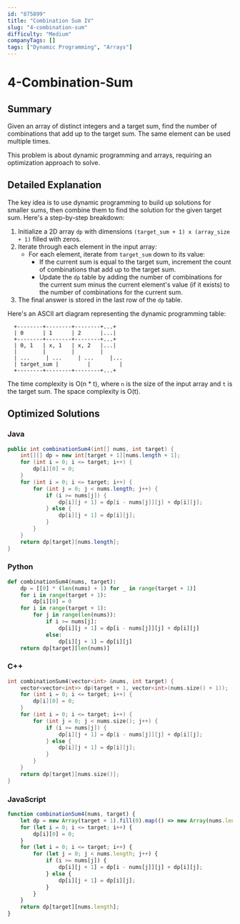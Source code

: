 ```yaml
---
id: "875899"
title: "Combination Sum IV"
slug: "4-combination-sum"
difficulty: "Medium"
companyTags: []
tags: ["Dynamic Programming", "Arrays"]
---
```


**4-Combination-Sum**
=====================

## Summary
Given an array of distinct integers and a target sum, find the number of combinations that add up to the target sum. The same element can be used multiple times.

This problem is about dynamic programming and arrays, requiring an optimization approach to solve.

## Detailed Explanation
The key idea is to use dynamic programming to build up solutions for smaller sums, then combine them to find the solution for the given target sum. Here's a step-by-step breakdown:

1. Initialize a 2D array `dp` with dimensions `(target_sum + 1) x (array_size + 1)` filled with zeros.
2. Iterate through each element in the input array:
	* For each element, iterate from `target_sum` down to its value:
		+ If the current sum is equal to the target sum, increment the count of combinations that add up to the target sum.
		+ Update the `dp` table by adding the number of combinations for the current sum minus the current element's value (if it exists) to the number of combinations for the current sum.
3. The final answer is stored in the last row of the `dp` table.

Here's an ASCII art diagram representing the dynamic programming table:
```
  +--------+--------+--------+...+
  | 0      | 1      | 2      |...|
  +--------+--------+--------+...+
  | 0, 1   | x, 1   | x, 2   |...|
  |        |        |        |
  | ...     | ...     | ...     |...
  | target_sum |         |         |
  +--------+--------+--------+...+
```
The time complexity is O(n * t), where `n` is the size of the input array and `t` is the target sum. The space complexity is O(t).

## Optimized Solutions
### Java
```java
public int combinationSum4(int[] nums, int target) {
    int[][] dp = new int[target + 1][nums.length + 1];
    for (int i = 0; i <= target; i++) {
        dp[i][0] = 0;
    }
    for (int i = 0; i <= target; i++) {
        for (int j = 0; j < nums.length; j++) {
            if (i >= nums[j]) {
                dp[i][j + 1] = dp[i - nums[j]][j] + dp[i][j];
            } else {
                dp[i][j + 1] = dp[i][j];
            }
        }
    }
    return dp[target][nums.length];
}
```
### Python
```python
def combinationSum4(nums, target):
    dp = [[0] * (len(nums) + 1) for _ in range(target + 1)]
    for i in range(target + 1):
        dp[i][0] = 0
    for i in range(target + 1):
        for j in range(len(nums)):
            if i >= nums[j]:
                dp[i][j + 1] = dp[i - nums[j]][j] + dp[i][j]
            else:
                dp[i][j + 1] = dp[i][j]
    return dp[target][len(nums)]
```
### C++
```cpp
int combinationSum4(vector<int> &nums, int target) {
    vector<vector<int>> dp(target + 1, vector<int>(nums.size() + 1));
    for (int i = 0; i <= target; i++) {
        dp[i][0] = 0;
    }
    for (int i = 0; i <= target; i++) {
        for (int j = 0; j < nums.size(); j++) {
            if (i >= nums[j]) {
                dp[i][j + 1] = dp[i - nums[j]][j] + dp[i][j];
            } else {
                dp[i][j + 1] = dp[i][j];
            }
        }
    }
    return dp[target][nums.size()];
}
```
### JavaScript
```javascript
function combinationSum4(nums, target) {
    let dp = new Array(target + 1).fill(0).map(() => new Array(nums.length + 1).fill(0));
    for (let i = 0; i <= target; i++) {
        dp[i][0] = 0;
    }
    for (let i = 0; i <= target; i++) {
        for (let j = 0; j < nums.length; j++) {
            if (i >= nums[j]) {
                dp[i][j + 1] = dp[i - nums[j]][j] + dp[i][j];
            } else {
                dp[i][j + 1] = dp[i][j];
            }
        }
    }
    return dp[target][nums.length];
}
```